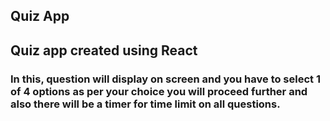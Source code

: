 ## Quiz App
## Quiz app created using React 
### In this, question will display on screen and you have to select 1 of 4 options as per your choice you will proceed further and also there will be a timer for time limit on all questions.